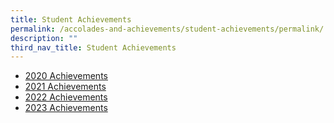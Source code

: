 ```yaml
---
title: Student Achievements
permalink: /accolades-and-achievements/student-achievements/permalink/
description: ""
third_nav_title: Student Achievements
---
```

* [2020 Achievements](/students-achievements/2020-achievements/)
* [2021 Achievements](/students-achievements/2021-achievements/)
* [2022 Achievements]()
* [2023 Achievements]()